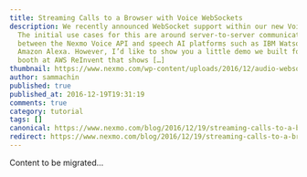 ```yaml
---
title: Streaming Calls to a Browser with Voice WebSockets
description: We recently announced WebSocket support within our new Voice API.
  The initial use cases for this are around server-to-server communication
  between the Nexmo Voice API and speech AI platforms such as IBM Watson or
  Amazon Alexa. However, I’d like to show you a little demo we built for our
  booth at AWS ReInvent that shows […]
thumbnail: https://www.nexmo.com/wp-content/uploads/2016/12/audio-websockets.png
author: sammachin
published: true
published_at: 2016-12-19T19:31:19
comments: true
category: tutorial
tags: []
canonical: https://www.nexmo.com/blog/2016/12/19/streaming-calls-to-a-browser-with-voice-websockets-dr
redirect: https://www.nexmo.com/blog/2016/12/19/streaming-calls-to-a-browser-with-voice-websockets-dr
---
```

Content to be migrated...
